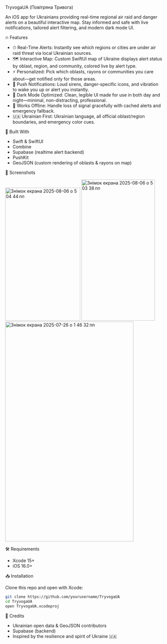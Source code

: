 TryvogaUA (Повітряна Тривога)

An iOS app for Ukrainians providing real-time regional air raid and danger alerts on a beautiful interactive map. Stay informed and safe with live notifications, tailored alert filtering, and modern dark mode UI.



🔥 Features

  - ⏱ Real-Time Alerts: Instantly see which regions or cities are under air raid threat via local Ukrainian sources.
  - 🗺 Interactive Map: Custom SwiftUI map of Ukraine displays alert status by oblast, region, and community, colored live by alert type.
  - ⚡ Personalized: Pick which oblasts, rayons or communities you care about—get notified only for those areas.
  - 🔔 Push Notifications: Loud sirens, danger-specific icons, and vibration to wake you up or alert you instantly.
  - 🌚 Dark Mode Optimized: Clean, legible UI made for use in both day and night—minimal, non-distracting, professional.
  - 📶 Works Offline: Handle loss of signal gracefully with cached alerts and emergency fallback.
  - 🇺🇦 Ukrainian First: Ukrainian language, all official oblast/region boundaries, and emergency color cues.



🔧 Built With

  - Swift & SwiftUI
  - Combine
  - Supabase (realtime alert backend)
  - PushKit
  - GeoJSON (custom rendering of oblasts & rayons on map)

    

📱 Screenshots

<img width="239" height="423" alt="Знімок екрана 2025-08-06 о 5 04 44 пп" src="https://github.com/user-attachments/assets/f71fdebc-cf1b-45e8-b819-620c0c08e653" />

<img width="234" height="449" alt="Знімок екрана 2025-08-06 о 5 03 38 пп" src="https://github.com/user-attachments/assets/6d082891-baef-41c8-83a9-1c35f1301a02" />


<img width="409" height="700" alt="Знімок екрана 2025-07-26 о 1 46 32 пп" src="https://github.com/user-attachments/assets/b7707477-2007-4a69-8cce-d73f5e2f5e6c" />

 

🛠️ Requirements

  - Xcode 15+
  - iOS 16.0+




📥 Installation

Clone this repo and open with Xcode:

```bash
git clone https://github.com/yourusername/TryvogaUA
cd TryvogaUA
open TryvogaUA.xcodeproj
```



🙏 Credits

  - Ukrainian open data & GeoJSON contributors
  - Supabase (backend)
  - Inspired by the resilience and spirit of Ukraine 🇺🇦

